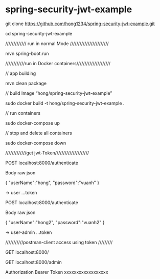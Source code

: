 # spring-security-jwt-example

git clone https://github.com/hong1234/spring-security-jwt-example.git

cd spring-security-jwt-example

///////////// run in normal Mode ////////////////////////

mvn spring-boot:run

////////////run in Docker containers/////////////////////

// app building

mvn clean package

// build Image “hong/spring-security-jwt-example”

sudo docker build -t hong/spring-security-jwt-example .

// run containers

sudo docker-compose up

// stop and delete all containers

sudo docker-compose down


/////////////get jwt-Token/////////////////////

POST localhost:8000/authenticate

Body raw json

{
"userName":"hong",
"password":"vuanh"
}

→ user ...token

POST localhost:8000/authenticate

Body raw json

{
"userName":"hong2",
"password":"vuanh2"
}

→ user-admin ...token

///////////postman-client access using token /////////

GET localhost:8000/

GET localhost:8000/admin

Authorization Bearer Token  xxxxxxxxxxxxxxxxxx
